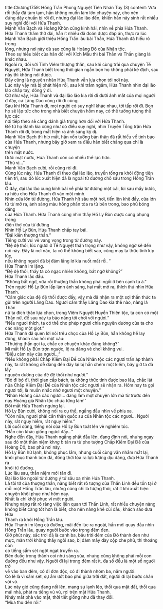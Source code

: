 title:Chương1759: Hồng Trần Phong Nguyệt Tiên Nhân Túy (3)
content:
Vừa rồi thấy đã tàm tạm, hắn không muốn làm lớn chuyện này, cho nên<br>đứng dậy chuẩn bị rời đi, nhưng đại lão lão đến, khiến hắn nảy sinh rất nhiều<br>suy nghĩ đối với Hứa Thanh.<br>Mạnh Vân Bạch và Hoàng Khôn cũng kinh hãi, nhìn về phía Hứa Thanh.<br>Hứa Thanh thầm thở dài, hắn ít nhiều đã đoán được đáp án, thực ra lúc<br>Mạnh Vân Bạch giới thiệu Hồng Trần lâu bái Thần, Hứa Thanh đã hiểu rõ trong<br>lòng, nhưng nơi này dù sao cũng là Hoàng Đô của Nhân tộc.<br>Theo sự hiểu biết của hắn đối với Xích Mẫu thì bái Thần và Thần giáng là<br>khác nhau.<br>Ngoài ra, đối với Tinh Viêm thượng thần, sau khi cùng trải qua chuyện Tế<br>Nguyệt, Hứa Thanh biết trong thời gian ngắn bọn họ không phải kẻ địch, sau<br>này thì không nói được.<br>Đây cũng là nguyên nhân Hứa Thanh vẫn lựa chọn tới nơi này.<br>Lúc này vậy mà bị phát hiện rồi, sau khi trầm ngâm, Hứa Thanh nhìn đại lão<br>lão chắp tay, đồng ý đi.<br>Cứ như vậy, Hứa Thanh và đại lão lão kia rời đi dưới ánh mắt của mọi người<br>ở đây, cả Lăng Dao cũng rời đi cùng.<br>Sau khi Hứa Thanh đi, mọi người có suy nghĩ khác nhau, tới tấp rời đi. Bọn<br>họ sẽ lập tức cho trong nhà biết chuyện hôm nay, có thể tưởng tượng thế lực các<br>nơi tiếp theo sẽ càng đánh giá trọng hơn đối với Hứa Thanh.<br>Đế tử họ Bành kia cũng như có điều suy nghĩ, nhìn Truyền Tống trận Hứa<br>Thanh rời đi, trong mắt hiện ra ánh sáng kỳ dị.<br>Mạnh Vân Bạch thì híp mắt, hắn vốn tưởng bản thân đã rất hiểu về tình báo<br>của Hứa Thanh, nhưng bây giờ xem ra điều hắn biết chẳng qua chỉ là chuyện<br>trên mặt nước.<br>Dưới mặt nước, Hứa Thanh còn có nhiều thế lực hơn.<br>“Thú vị…”<br>Manh Vân Bạch cười, rồi cũng rời đi.<br>Cùng lúc này, Hứa Thanh đi theo đại lão lão, truyền tống ra khỏi động tiên<br>tiên trì, sau đó lúc xuất hiện đã là ngoài từ đường chỗ sâu trong Hồng Trần lâu.<br>Ở đây, đại lão lão cung kính bái về phía từ đường một cái, lùi sau mấy bước,<br>ra hiệu cho Hứa Thanh đi vào một mình.<br>Nhìn cửa lớn từ đường, Hứa Thanh hít sâu một hơi, tiến lên khẽ đẩy, cửa lớn<br>từ từ mở ra, ánh sáng màu hồng phấn tỏa ra từ bên trong, bao phủ bóng dáng<br>của Hứa Thanh. Hứa Thanh cũng nhìn thấy Hồ Ly Bùn được cung phụng trong<br>điện thờ của từ đường.<br>Nhìn Hồ Ly Bùn, Hứa Thanh chắp tay bái.<br>“Bái kiến thượng thần.”<br>Tiếng cười vui vẻ vang vọng trong từ đường này.<br>“Đệ đệ thối, lúc ngươi ở Tế Nguyệt thận trọng như vậy, không ngờ sẽ đến<br>nơi này. Đây là nơi nào, ta có thể không biết sao, cũng may ta thức tỉnh kịp lúc,<br>nếu không ngươi đã bị đám lẳng lơ kia nuốt mất rồi. ”<br>Hứa Thanh im lặng.<br>“Đệ đệ thối, thấy ta có ngạc nhiên không, bất ngờ không?”<br>Hứa Thanh lắc đầu.<br>“Không bất ngờ, vừa rồi thượng thần không phải ngồi ở bên cạnh ta à.”<br>Trên người Hồ Ly Bùn lấp lánh ánh sáng, hai mắt mở ra, thích thú nhìn Hứa<br>Thanh.<br>“Cảm giác của đệ đệ thối được đấy, vậy mà đã nhận ra một sợi thần thức ta<br>gửi trên người Lăng Dao. Ngươi cảm thấy Lăng Dao kia thế nào, nàng là Thần<br>nữ ta đích thân lựa chọn, trong Viêm Nguyệt Huyền Thiên tộc, ta còn có một<br>Thần nữ, để sau này ta bảo nàng tới chơi với ngươi.”<br>“Nếu ngươi thích, ta có thể cho phép ngươi chia nguyên dương của ta cho<br>các nàng một giọt.”<br>Hứa Thanh đã quen lời nói trêu chọc của Hồ Ly Bùn, hắn không hề lay<br>động, khách sáo hỏi một câu:<br>“Thượng thần gọi ta, chắc có chuyện khác đúng không?”<br>Mí mắt Hồ Ly Bùn trợn ngược, lộ ra dáng vẻ chơi không vui.<br>“Biểu cảm này của ngươi…”<br>“Nếu không phải Chấp Kiếm Đại Đế của Nhân tộc các ngươi trấn áp thành<br>này, ta rất không dễ dàng đến đây lại bị hắn chém một kiếm, bây giờ ta đã lấy<br>nguyên dương của đệ đệ thối như ngươi.”<br>“Bỏ đi bỏ đi, thời gian cấp bách, ta không thức tỉnh được bao lâu, chắc lát<br>nữa Chấp Kiếm Đại Đế của Nhân tộc các ngươi sẽ nhận ra. Hôm nay ta gọi<br>ngươi tới, là muốn nhắc nhở ngươi một chuyện.”<br>“Nhân Hoàng của các ngươi… đang làm một chuyện lớn mà từ trước đến<br>nay Hoàng giả Nhân tộc chưa từng làm!”<br>Đôi mắt Hứa Thanh ngưng lại.<br>Hồ Ly Bùn cười, không nói ra cụ thể, ngẩng đầu nhìn về phía xa.<br>“Còn nữa, ngươi phải cẩn thận quốc sư của Nhân tộc các ngươi… Người<br>này, rất nguy hiểm, rất nguy hiểm.”<br>Lời cuối cùng, tiếng nói của Hồ Ly Bùn toát lên vẻ nghiêm túc.<br>“Hắn còn khác giống ngươi đấy…”<br>Nghe đến đây, Hứa Thanh ngẩng phắt đầu lên, đang định nói, nhưng ngay<br>sau đó một thần niệm kh*ng b* tản ra từ pho tượng Chấp Kiếm Đại Đế của<br>Hoàng Đô, bao phủ nơi này.<br>Hồ Ly Bùn hừ lạnh, không phục lắm, nhưng cuối cùng vẫn nhắm mắt lại,<br>khôi phục thành bùn đá, đồng thời tỏa ra lực lượng dịu dàng, đưa Hứa Thanh ra<br>khỏi từ đường.<br>Lúc lâu sau, thần niệm mới tản đi.<br>Đại lão lão ngoài từ đường ý tứ sâu xa nhìn Hứa Thanh.<br>Là tôi tớ của thượng thần, nàng biết rất rõ tượng của Thần Linh đều tồn tại ở<br>mỗi một Hồng Trần lâu, nhưng cũng chỉ là tượng thôi, rất ít khi xuất hiện<br>chuyện khôi phục như hôm nay.<br>Nhất là chỉ khôi phục vì một người.<br>Nhưng nàng rất rõ ràng việc liên quan tới Thần Linh, rất nhiều chuyện nàng<br>không biết càng tốt hơn là biết, cho nên nàng khẽ cúi đầu, khách sáo đưa Hứa<br>Thanh ra khỏi Hồng Trần lâu.<br>Hứa Thanh im lặng cả đường, mãi đến lúc ra ngoài, hắn mới quay đầu nhìn<br>Hồng Trần lâu, quay người bước vào trong đêm đen.<br>Giờ phút này, sắc trời đã là canh ba, bầu trời đêm của Đô thành đen như<br>mực, màn trời không thấy ngôi sao, bị đám mây dày cộp che phủ, thi thoảng còn<br>có tiếng sấm sét ngột ngạt truyền ra.<br>Đèn đuốc trong thành coi như sáng sủa, nhưng cũng không phải mỗi con<br>đường đều như vậy. Người đi lại trong đêm rất ít, đa số đều là một số người trở<br>về vào ban đêm, có đi đơn độc, có đi thành nhóm ba, năm người.<br>Có lẽ là vì sấm sét, sự ẩm ướt bao phủ giữa trời đất, người đi lại bước chân<br>vội vã.<br>Lúc này gió cũng đang nổi lên, mang sự lạnh lẽo, thổi qua mặt đất, thổi qua<br>mái nhà, phát ra tiếng vù vù, rơi trên mặt Hứa Thanh.<br>Nháy mắt phả vào mặt, thời tiết giống như đã thay đổi.<br>“Mùa thu đến rồi.”